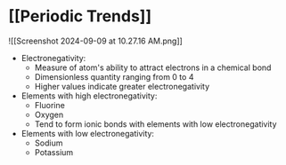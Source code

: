 # [[Periodic Trends]]
![[Screenshot 2024-09-09 at 10.27.16 AM.png]]
- Electronegativity:
    - Measure of atom's ability to attract electrons in a chemical bond
    - Dimensionless quantity ranging from 0 to 4
    - Higher values indicate greater electronegativity
- Elements with high electronegativity:
    - Fluorine
    - Oxygen
    - Tend to form ionic bonds with elements with low electronegativity
- Elements with low electronegativity:
    - Sodium
    - Potassium